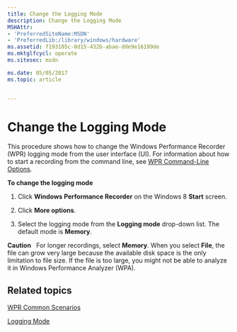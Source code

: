 ```yaml
---
title: Change the Logging Mode
description: Change the Logging Mode
MSHAttr:
- 'PreferredSiteName:MSDN'
- 'PreferredLib:/library/windows/hardware'
ms.assetid: f193105c-8d15-432b-abae-dde9e16199de
ms.mktglfcycl: operate
ms.sitesec: msdn

ms.date: 05/05/2017
ms.topic: article


---
```


# Change the Logging Mode


This procedure shows how to change the Windows Performance Recorder (WPR) logging mode from the user interface (UI). For information about how to start a recording from the command line, see [WPR Command-Line Options](wpr-command-line-options.md).

**To change the logging mode**

1.  Click **Windows Performance Recorder** on the Windows 8 **Start** screen.

2.  Click **More options**.

3.  Select the logging mode from the **Logging mode** drop-down list. The default mode is **Memory**.

**Caution**  
For longer recordings, select **Memory**. When you select **File**, the file can grow very large because the available disk space is the only limitation to file size. If the file is too large, you might not be able to analyze it in Windows Performance Analyzer (WPA).

 

## Related topics


[WPR Common Scenarios](windows-performance-recorder-common-scenarios.md)

[Logging Mode](logging-mode.md)

 

 








